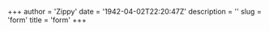 +++
author = 'Zippy'
date = '1942-04-02T22:20:47Z'
description = ''
slug = 'form'
title = 'form'
+++

<!DOCTYPE HTML>
<html>
<head>
	<meta charset="UTF-8">
	<title>Contact Us</title>
	<style>
		.contact-form {
		    background-color: #002538;
		    border: 1px solid #ddd;
		    padding: 20px;
		    border-radius: 10px;
		}
		    
		.form-label {
		    display: block;
		    margin-bottom: 10px;
		    font-size: 16px;
		    font-weight: 600;
		    color: #fff;
		}
		    
		.form-input {
		    display: block;
		    width: 100%;
		    padding: 12px;
		    border: 1px solid #ccc;
		    border-radius: 5px;
		    font-size: 16px;
		    transition: border-color 0.3s ease-in-out;
		    color: #000;
		    background-color: #fff;
		}

		.form-input:focus {
		    outline: none;
		    border-color: #007bff;
		}

		.form-input::placeholder {
		    color: #bbb;
		}
		    
		.btn-submit {
		    background-color: #007bff;
		    color: #fff;
		    border: none;
		    padding: 10px 20px;
		    border-radius: 5px;
		    font-size: 18px;
		    cursor: pointer;
		    transition: background-color 0.3s ease-in-out;
		}

		.btn-submit:hover {
		    background-color: #0069d9;
		}

		.icon {
			font-size: 20px;
			margin-right: 5px;
		}

		.form-group {
			margin-bottom: 20px;
		}

	</style>
</head>
<body>
	<form name="contact" class="contact-form width-normal" action="/thank-you/" method="POST" data-netlify="true">
	    <input type="hidden" name="form-name" value="contact" />
	    <div class="form-group">
	        <label class="form-label" for="Name"><i class="icon fas fa-user"></i>Name</label>
	        <input id="contact-form-name" name="Name" type="text" placeholder="Enter your name" class="form-input" required="" autocomplete="off">
	    </div>
	    <div class="form-group">
	        <label class="form-label" for="Email"><i class="icon fas fa-envelope"></i>Email Address</label>
	        <input id="contact-form-email" name="Email" type="email" placeholder="Enter your email address" class="form-input" required="" autocomplete="off">
	    </div>
	    <div class="form-group">
	        <label class="form-label" for="Subject"><i class="icon fas fa-heading"></i>Subject</label>
	        <input id="contact-form-subject" name="Subject" type="text" placeholder="Enter the subject of your message" class="form-input" required="" autocomplete="off">
	    </div>
	    <div class="form-group">
	        <label class="form-label" for="Message"><i class="icon fas fa-pencil-alt"></i>Message</label>
	        <textarea class="form-input" id="contact-form-message" name="Message" placeholder="Enter your message" rows="6"></textarea>
	    </div>
	    <div class="form-group">
	        <button type="submit" value="Submit" id="Form-submit" class="btn-submit"><i class="icon fas fa-paper-plane"></i>Send Message</button>
	   
